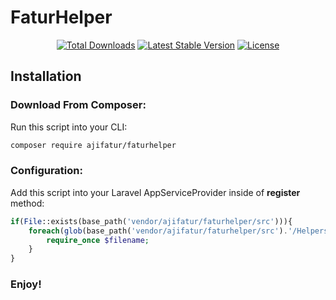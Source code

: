 # FaturHelper

<p align="center">
  <a href="https://packagist.org/packages/ajifatur/faturhelper"><img src="https://poser.pugx.org/ajifatur/faturhelper/d/total.svg" alt="Total Downloads"></a>
  <a href="https://packagist.org/packages/ajifatur/faturhelper"><img src="https://poser.pugx.org/ajifatur/faturhelper/v/stable.svg" alt="Latest Stable Version"></a>
  <a href="https://packagist.org/packages/ajifatur/faturhelper"><img src="https://poser.pugx.org/ajifatur/faturhelper/license.svg" alt="License"></a>
</p>

## Installation

### Download From Composer:

Run this script into your CLI:

```sh
composer require ajifatur/faturhelper
```

### Configuration:

Add this script into your Laravel AppServiceProvider inside of **register** method:

``` php
if(File::exists(base_path('vendor/ajifatur/faturhelper/src'))){
    foreach(glob(base_path('vendor/ajifatur/faturhelper/src').'/Helpers/*.php') as $filename){
        require_once $filename;
    }
}
```

### Enjoy!
